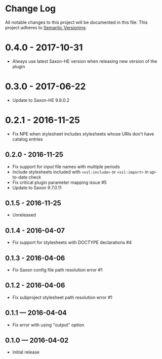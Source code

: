 # Change Log
All notable changes to this project will be documented in this file.
This project adheres to [Semantic Versioning](http://semver.org/).

# 0.4.0 - 2017-10-31
- Always use latest Saxon-HE version when releasing new version of the plugin

# 0.3.0 - 2017-06-22
- Update to Saxon-HE 9.8.0.2

# 0.2.1 - 2016-11-25
- Fix NPE when stylesheet includes stylesheets whose URIs don't have catalog entries

## 0.2.0 - 2016-11-25
- Fix support for input file names with multiple periods
- Include stylesheets included with `<xsl:include>` or `<xsl:import>` in up-to-date check
- Fix critical plugin parameter mapping issue #5
- Update to Saxon 9.7.0.11

## 0.1.5 - 2016-11-25
- Unreleased

## 0.1.4 - 2016-04-07
- Fix support for stylesheets with DOCTYPE declarations #4

## 0.1.3 - 2016-04-06
- Fix Saxon config file path resolution error #1

## 0.1.2 - 2016-04-06
- Fix subproject stylesheet path resolution error #1

## 0.1.1 — 2016-04-04
- Fix error with using "output" option

## 0.1.0 — 2016-04-02
- Initial release
